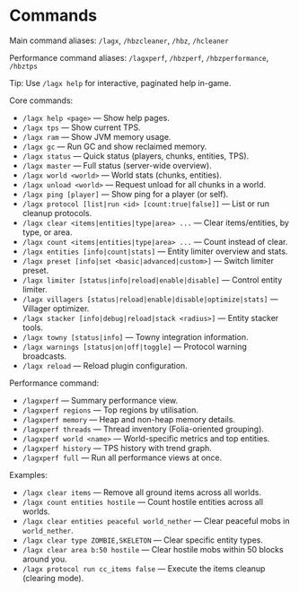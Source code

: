 # Commands

Main command aliases: `/lagx`, `/hbzcleaner`, `/hbz`, `/hcleaner`

Performance command aliases: `/lagxperf`, `/hbzperf`, `/hbzperformance`, `/hbztps`

Tip: Use `/lagx help` for interactive, paginated help in-game.

Core commands:

- `/lagx help <page>` — Show help pages.
- `/lagx tps` — Show current TPS.
- `/lagx ram` — Show JVM memory usage.
- `/lagx gc` — Run GC and show reclaimed memory.
- `/lagx status` — Quick status (players, chunks, entities, TPS).
- `/lagx master` — Full status (server-wide overview).
- `/lagx world <world>` — World stats (chunks, entities).
- `/lagx unload <world>` — Request unload for all chunks in a world.
- `/lagx ping [player]` — Show ping for a player (or self).
- `/lagx protocol [list|run <id> [count:true|false]]` — List or run cleanup protocols.
- `/lagx clear <items|entities|type|area> ...` — Clear items/entities, by type, or area.
- `/lagx count <items|entities|type|area> ...` — Count instead of clear.
- `/lagx entities [info|count|stats]` — Entity limiter overview and stats.
- `/lagx preset [info|set <basic|advanced|custom>]` — Switch limiter preset.
- `/lagx limiter [status|info|reload|enable|disable]` — Control entity limiter.
- `/lagx villagers [status|reload|enable|disable|optimize|stats]` — Villager optimizer.
- `/lagx stacker [info|debug|reload|stack <radius>]` — Entity stacker tools.
- `/lagx towny [status|info]` — Towny integration information.
- `/lagx warnings [status|on|off|toggle]` — Protocol warning broadcasts.
- `/lagx reload` — Reload plugin configuration.

Performance command:

- `/lagxperf` — Summary performance view.
- `/lagxperf regions` — Top regions by utilisation.
- `/lagxperf memory` — Heap and non-heap memory details.
- `/lagxperf threads` — Thread inventory (Folia-oriented grouping).
- `/lagxperf world <name>` — World-specific metrics and top entities.
- `/lagxperf history` — TPS history with trend graph.
- `/lagxperf full` — Run all performance views at once.

Examples:

- `/lagx clear items` — Remove all ground items across all worlds.
- `/lagx count entities hostile` — Count hostile entities across all worlds.
- `/lagx clear entities peaceful world_nether` — Clear peaceful mobs in `world_nether`.
- `/lagx clear type ZOMBIE,SKELETON` — Clear specific entity types.
- `/lagx clear area b:50 hostile` — Clear hostile mobs within 50 blocks around you.
- `/lagx protocol run cc_items false` — Execute the items cleanup (clearing mode).
